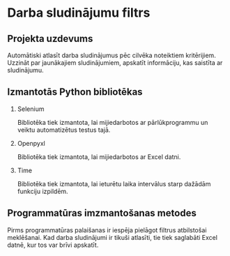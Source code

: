 # Darba sludinājumu filtrs
## Projekta uzdevums

Automātiski atlasīt darba sludinājumus pēc cilvēka noteiktiem kritērijiem. Uzzināt par jaunākajiem sludinājumiem, apskatīt informāciju, kas saistīta ar sludinājumu.

## Izmantotās Python bibliotēkas

1. Selenium

    Bibliotēka tiek izmantota, lai mijiedarbotos ar pārlūkprogrammu un veiktu automatizētus testus tajā.

2. Openpyxl

    Bibliotēka tiek izmantota, lai mijiedarbotos ar Excel datni.

3. Time

    Bibliotēka tiek izmantota, lai ieturētu laika intervālus starp dažādām funkciju izpildēm.

## Programmatūras imzmantošanas metodes

Pirms programmatūras palaišanas ir iespēja pielāgot filtrus atbilstošai meklēšanai.
Kad darba sludinājumi ir tikuši atlasīti, tie tiek saglabāti Excel datnē, kur tos var brīvi apskatīt.